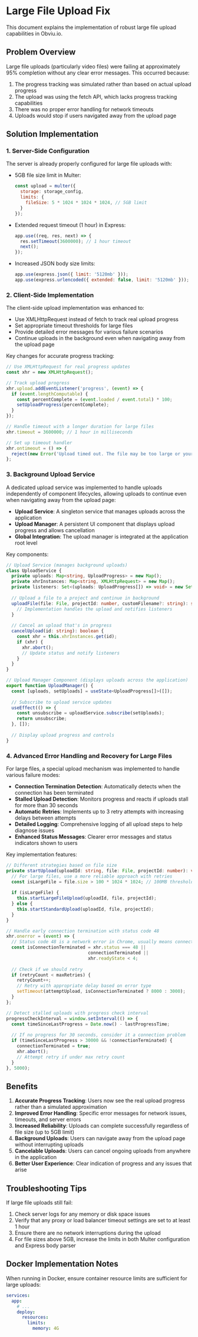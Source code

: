 # Large File Upload Fix

This document explains the implementation of robust large file upload capabilities in Obviu.io.

## Problem Overview

Large file uploads (particularly video files) were failing at approximately 95% completion without any clear error messages. This occurred because:

1. The progress tracking was simulated rather than based on actual upload progress
2. The upload was using the fetch API, which lacks progress tracking capabilities
3. There was no proper error handling for network timeouts
4. Uploads would stop if users navigated away from the upload page

## Solution Implementation

### 1. Server-Side Configuration

The server is already properly configured for large file uploads with:

- 5GB file size limit in Multer:
  ```javascript
  const upload = multer({ 
    storage: storage_config,
    limits: {
      fileSize: 5 * 1024 * 1024 * 1024, // 5GB limit
    }
  });
  ```

- Extended request timeout (1 hour) in Express:
  ```javascript
  app.use((req, res, next) => {
    res.setTimeout(3600000); // 1 hour timeout
    next();
  });
  ```

- Increased JSON body size limits:
  ```javascript
  app.use(express.json({ limit: '5120mb' }));
  app.use(express.urlencoded({ extended: false, limit: '5120mb' }));
  ```

### 2. Client-Side Implementation

The client-side upload implementation was enhanced to:

- Use XMLHttpRequest instead of fetch to track real upload progress
- Set appropriate timeout thresholds for large files
- Provide detailed error messages for various failure scenarios
- Continue uploads in the background even when navigating away from the upload page

Key changes for accurate progress tracking:

```javascript
// Use XMLHttpRequest for real progress updates
const xhr = new XMLHttpRequest();

// Track upload progress
xhr.upload.addEventListener('progress', (event) => {
  if (event.lengthComputable) {
    const percentComplete = (event.loaded / event.total) * 100;
    setUploadProgress(percentComplete);
  }
});

// Handle timeout with a longer duration for large files
xhr.timeout = 3600000; // 1 hour in milliseconds

// Set up timeout handler
xhr.ontimeout = () => {
  reject(new Error('Upload timed out. The file may be too large or your connection is slow.'));
};
```

### 3. Background Upload Service

A dedicated upload service was implemented to handle uploads independently of component lifecycles, allowing uploads to continue even when navigating away from the upload page:

- **Upload Service**: A singleton service that manages uploads across the application
- **Upload Manager**: A persistent UI component that displays upload progress and allows cancellation
- **Global Integration**: The upload manager is integrated at the application root level

Key components:

```typescript
// Upload Service (manages background uploads)
class UploadService {
  private uploads: Map<string, UploadProgress> = new Map();
  private xhrInstances: Map<string, XMLHttpRequest> = new Map();
  private listeners: Set<(uploads: UploadProgress[]) => void> = new Set();
  
  // Upload a file to a project and continue in background
  uploadFile(file: File, projectId: number, customFilename?: string): string {
    // Implementation handles the upload and notifies listeners
  }
  
  // Cancel an upload that's in progress
  cancelUpload(id: string): boolean {
    const xhr = this.xhrInstances.get(id);
    if (xhr) {
      xhr.abort();
      // Update status and notify listeners
    }
  }
}

// Upload Manager Component (displays uploads across the application)
export function UploadManager() {
  const [uploads, setUploads] = useState<UploadProgress[]>([]);
  
  // Subscribe to upload service updates
  useEffect(() => {
    const unsubscribe = uploadService.subscribe(setUploads);
    return unsubscribe;
  }, []);
  
  // Display upload progress and controls
}
```

### 4. Advanced Error Handling and Recovery for Large Files

For large files, a special upload mechanism was implemented to handle various failure modes:

- **Connection Termination Detection**: Automatically detects when the connection has been terminated
- **Stalled Upload Detection**: Monitors progress and reacts if uploads stall for more than 30 seconds
- **Automatic Retries**: Implements up to 3 retry attempts with increasing delays between attempts
- **Detailed Logging**: Comprehensive logging of all upload steps to help diagnose issues
- **Enhanced Status Messages**: Clearer error messages and status indicators shown to users

Key implementation features:

```typescript
// Different strategies based on file size
private startUpload(uploadId: string, file: File, projectId: number): void {
  // For large files, use a more reliable approach with retries
  const isLargeFile = file.size > 100 * 1024 * 1024; // 100MB threshold
  
  if (isLargeFile) {
    this.startLargeFileUpload(uploadId, file, projectId);
  } else {
    this.startStandardUpload(uploadId, file, projectId);
  }
}

// Handle early connection termination with status code 48
xhr.onerror = (event) => {
  // Status code 48 is a network error in Chrome, usually means connection terminated
  const isConnectionTerminated = xhr.status === 48 || 
                               connectionTerminated || 
                               xhr.readyState < 4;
  
  // Check if we should retry
  if (retryCount < maxRetries) {
    retryCount++;
    // Retry with appropriate delay based on error type
    setTimeout(attemptUpload, isConnectionTerminated ? 8000 : 3000);
  }
};

// Detect stalled uploads with progress check interval
progressCheckInterval = window.setInterval(() => {
  const timeSinceLastProgress = Date.now() - lastProgressTime;
  
  // If no progress for 30 seconds, consider it a connection problem
  if (timeSinceLastProgress > 30000 && !connectionTerminated) {
    connectionTerminated = true;
    xhr.abort();
    // Attempt retry if under max retry count
  }
}, 5000);
```

## Benefits

1. **Accurate Progress Tracking**: Users now see the real upload progress rather than a simulated approximation
2. **Improved Error Handling**: Specific error messages for network issues, timeouts, and server errors
3. **Increased Reliability**: Uploads can complete successfully regardless of file size (up to 5GB limit)
4. **Background Uploads**: Users can navigate away from the upload page without interrupting uploads
5. **Cancelable Uploads**: Users can cancel ongoing uploads from anywhere in the application
6. **Better User Experience**: Clear indication of progress and any issues that arise

## Troubleshooting Tips

If large file uploads still fail:

1. Check server logs for any memory or disk space issues
2. Verify that any proxy or load balancer timeout settings are set to at least 1 hour
3. Ensure there are no network interruptions during the upload
4. For file sizes above 5GB, increase the limits in both Multer configuration and Express body parser

## Docker Implementation Notes

When running in Docker, ensure container resource limits are sufficient for large uploads:

```yaml
services:
  app:
    # ...
    deploy:
      resources:
        limits:
          memory: 4G
```